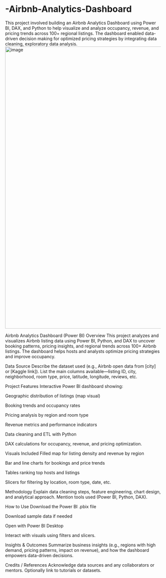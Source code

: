 # -Airbnb-Analytics-Dashboard
This project involved building an Airbnb Analytics Dashboard using Power BI, DAX, and Python to help visualize and analyze occupancy, revenue, and pricing trends across 100+ regional listings. The dashboard enabled data-driven decision making for optimized pricing strategies by integrating data cleaning, exploratory data analysis.
<img width="1913" height="912" alt="image" src="https://github.com/user-attachments/assets/a412f2ef-9709-4667-aa64-38ebe04ee741" />

Airbnb Analytics Dashboard (Power BI)
Overview
This project analyzes and visualizes Airbnb listing data using Power BI, Python, and DAX to uncover booking patterns, pricing insights, and regional trends across 100+ Airbnb listings. The dashboard helps hosts and analysts optimize pricing strategies and improve occupancy.

Data Source
Describe the dataset used (e.g., Airbnb open data from [city] or [Kaggle link]). List the main columns available—listing ID, city, neighborhood, room type, price, latitude, longitude, reviews, etc.

Project Features
Interactive Power BI dashboard showing:

Geographic distribution of listings (map visual)

Booking trends and occupancy rates

Pricing analysis by region and room type

Revenue metrics and performance indicators

Data cleaning and ETL with Python

DAX calculations for occupancy, revenue, and pricing optimization.

Visuals Included
Filled map for listing density and revenue by region

Bar and line charts for bookings and price trends

Tables ranking top hosts and listings

Slicers for filtering by location, room type, date, etc.

Methodology
Explain data cleaning steps, feature engineering, chart design, and analytical approach. Mention tools used (Power BI, Python, DAX).

How to Use
Download the Power BI .pbix file

Download sample data if needed

Open with Power BI Desktop

Interact with visuals using filters and slicers.

Insights & Outcomes
Summarize business insights (e.g., regions with high demand, pricing patterns, impact on revenue), and how the dashboard empowers data-driven decisions.

Credits / References
Acknowledge data sources and any collaborators or mentors. Optionally link to tutorials or datasets.
